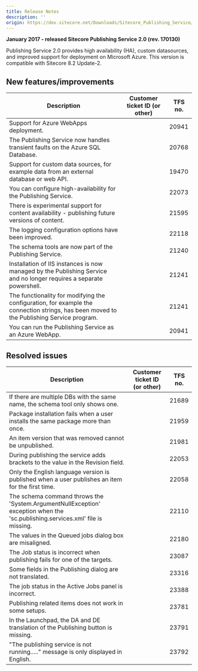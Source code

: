 ```yaml
---
title: Release Notes
description: ''
origin: https://dev.sitecore.net/Downloads/Sitecore_Publishing_Service/20/Sitecore_Publishing_Service_20_Initial_Release/Release_Notes
---
```


**January 2017 - released Sitecore Publishing Service 2.0 (rev. 170130)**

Publishing Service 2.0 provides high availability (HA), custom datasources, and improved support for deployment on Microsoft Azure. This version is compatible with Sitecore 8.2 Update-2.

## New features/improvements

 | Description | Customer ticket ID (or other) | TFS no. |
 | --- | --- | --- |
 | Support for Azure WebApps deployment. |  | 20941 |
 | The Publishing Service now handles transient faults on the Azure SQL Database.​ |  | 20768 |
 | Support for custom data sources, for example data from an external database or web API. |  | 19470 |
 | You can configure high-availability for the Publishing Service. |  | 22073 |
 | There is experimental support for content availability - publishing future versions of content. |  | 21595 |
 | The logging configuration​ options have been improved. |  | 22118 |
 | ​​​The schema tools are now part of the Publishing Service. |  | 21240 |
 | Installation of IIS instances is now managed by the Publishing Service and no longer requires a separate powershell.​ |  | 21241 |
 | The functionality for modifying the configuration, for example the connection strings, has been moved to the Publishing Service program. |  | 21241 |
 | You can run the Publishing Service as an Azure WebApp. |  | 20941 |

## Resolved issues

 | Description | Customer ticket ID (or other) | TFS no. |
 | --- | --- | --- |
 | If there are multiple DBs with the same name​, the schema tool only shows one. |  | 21689 |
 | Package installation fails when a user installs the same package more than once. |  | 21959 |
 | An item version that was removed cannot be unpublished​. |  | 21981 |
 | ​​​During publishing the service adds brackets to the value in the Revision field​. |  | 22053 |
 | Only the English language version is published when a user publishes an item for the first time​. |  | 22058 |
 | The schema command throws the 'System.ArgumentNullException' exception when the 'sc.publishing.services.xml' file is missing​. |  | 22110 |
 | The values in the Queued jobs dialog box are misaligned. |  | 22180 |
 | The Job status is incorrect when publishing fails for one of the targets​. |  | 23087 |
 | Some fields in the Publishing dialog are not translated​. |  | 23316 |
 | The job status in the Active Jobs panel is incorrect. |  | 23388 |
 | Publishing related items does not work in some setups. |  | 23781 |
 | In the Launchpad, the DA and DE translation of the Publishing button is missing. |  | 23791 |
 | "The publishing service is not running....." message is only displayed in English.​ |  | 23792 |